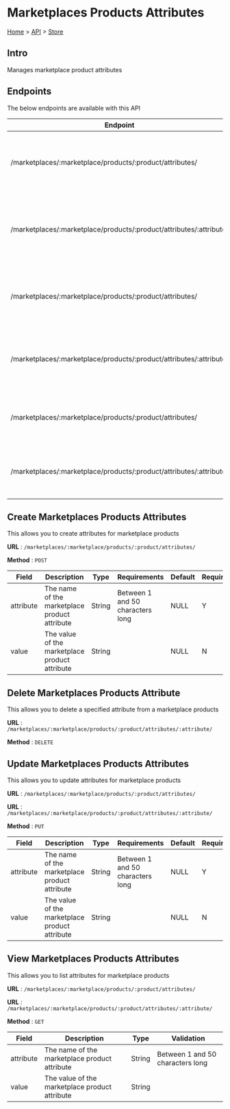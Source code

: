 # Marketplaces Products Attributes
[Home](../../index.md) > [API](../index.md) > [Store](index.md)
## Intro
Manages marketplace product attributes
## Endpoints
The below endpoints are available with this API

| Endpoint | Method | Description | |
| --- | --- | --- | --- |
| /marketplaces/:marketplace/products/:product/attributes/ | POST | This allows you to create attributes for marketplace products | [Details](#create-marketplaces-products-attributes) |
| /marketplaces/:marketplace/products/:product/attributes/:attribute/ | DELETE | This allows you to delete a specified attribute from a marketplace products | [Details](#delete-marketplaces-products-attribute) |
| /marketplaces/:marketplace/products/:product/attributes/ | PUT | This allows you to update attributes for marketplace products | [Details](#update-marketplaces-products-attributes) |
| /marketplaces/:marketplace/products/:product/attributes/:attribute/ | PUT | This allows you to update attributes for marketplace products | [Details](#update-marketplaces-products-attributes) |
| /marketplaces/:marketplace/products/:product/attributes/ | GET | This allows you to list attributes for marketplace products | [Details](#view-marketplaces-products-attributes) |
| /marketplaces/:marketplace/products/:product/attributes/:attribute/ | GET | This allows you to list attributes for marketplace products | [Details](#view-marketplaces-products-attributes) |

## Create Marketplaces Products Attributes
This allows you to create attributes for marketplace products

**URL** : `/marketplaces/:marketplace/products/:product/attributes/`

**Method** : `POST`

| Field | Description | Type | Requirements | Default | Required? | Conditional? |
| --- | --- | --- | --- | --- | --- | --- |
| attribute | The name of the marketplace product attribute | String | Between 1 and 50 characters long | NULL | Y | N |
| value | The value of the marketplace product attribute | String |  | NULL | N | N |

## Delete Marketplaces Products Attribute
This allows you to delete a specified attribute from a marketplace products

**URL** : `/marketplaces/:marketplace/products/:product/attributes/:attribute/`

**Method** : `DELETE`

## Update Marketplaces Products Attributes
This allows you to update attributes for marketplace products

**URL** : `/marketplaces/:marketplace/products/:product/attributes/`

**URL** : `/marketplaces/:marketplace/products/:product/attributes/:attribute/`

**Method** : `PUT`

| Field | Description | Type | Requirements | Default | Required? | Conditional? |
| --- | --- | --- | --- | --- | --- | --- |
| attribute | The name of the marketplace product attribute | String | Between 1 and 50 characters long | NULL | Y | N |
| value | The value of the marketplace product attribute | String |  | NULL | N | N |

## View Marketplaces Products Attributes
This allows you to list attributes for marketplace products

**URL** : `/marketplaces/:marketplace/products/:product/attributes/`

**URL** : `/marketplaces/:marketplace/products/:product/attributes/:attribute/`

**Method** : `GET`

| Field | Description | Type | Validation |
| --- | --- | --- | --- |
| attribute | The name of the marketplace product attribute | String | Between 1 and 50 characters long |
| value | The value of the marketplace product attribute | String |  |
